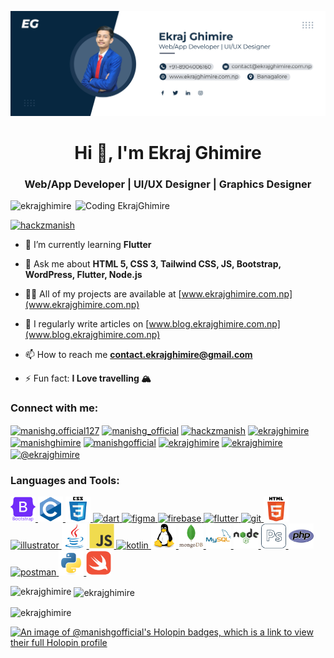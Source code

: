 [![MasterHead](https://github.com/ekrajghimire/ekrajghimire/blob/main/GitHub%20Banner.jpg)](https://ekrajghimire.com.np)
<h1 align="center">Hi 👋, I'm Ekraj Ghimire</h1>
<h3 align="center">Web/App Developer | UI/UX Designer | Graphics Designer</h3>
<!-- <img align=“right” alt=“CodingEkrajGhimire” width=“400” src=“https://cdn.dribbble.com/users/1162077/screenshots/3848914/programmer.gif”> -->

<img align="right" width=400 src="https://globaleducation.s3.ap-south-1.amazonaws.com/globaledu/gif/front-end-development.gif" alt="Coding EkrajGhimire" >
<p align="left"> <img src="https://komarev.com/ghpvc/?username=ekrajghimire&label=Profile%20views&color=0e75b6&style=flat" alt="ekrajghimire"> </p>

<p align="left"> <a href="https://twitter.com/hackzmanish" target="blank"><img src="https://img.shields.io/twitter/follow/hackzmanish?logo=twitter&style=for-the-badge" alt="hackzmanish" /></a> </p>

- 🌱 I’m currently learning **Flutter**

- 💬 Ask me about **HTML 5, CSS 3, Tailwind CSS, JS, Bootstrap, WordPress, Flutter, Node.js**

- 👨‍💻 All of my projects are available at [www.ekrajghimire.com.np](www.ekrajghimire.com.np)

- 📝 I regularly write articles on [www.blog.ekrajghimire.com.np](www.blog.ekrajghimire.com.np)

- 📫 How to reach me **contact.ekrajghimire@gmail.com**

- ⚡ Fun fact: **I Love travelling 🏔**

<h3 align="left">Connect with me:</h3>
<p align="left">
<a href="https://fb.com/manishg.official127" target="blank"><img align="center" src="https://raw.githubusercontent.com/rahuldkjain/github-profile-readme-generator/master/src/images/icons/Social/facebook.svg" alt="manishg.official127" height="30" width="40" /></a>
<a href="https://instagram.com/manishg_official" target="blank"><img align="center" src="https://raw.githubusercontent.com/rahuldkjain/github-profile-readme-generator/master/src/images/icons/Social/instagram.svg" alt="manishg_official" height="30" width="40" /></a>
<a href="https://twitter.com/hackzmanish" target="blank"><img align="center" src="https://raw.githubusercontent.com/rahuldkjain/github-profile-readme-generator/master/src/images/icons/Social/twitter.svg" alt="hackzmanish" height="30" width="40" /></a>
<a href="https://linkedin.com/in/ekrajghimire" target="blank"><img align="center" src="https://raw.githubusercontent.com/rahuldkjain/github-profile-readme-generator/master/src/images/icons/Social/linked-in-alt.svg" alt="ekrajghimire" height="30" width="40" /></a>
<a href="https://www.youtube.com/c/manishghimire" target="blank"><img align="center" src="https://raw.githubusercontent.com/rahuldkjain/github-profile-readme-generator/master/src/images/icons/Social/youtube.svg" alt="manishghimire" height="30" width="40" /></a>
<a href="https://dev.to/manishgofficial" target="blank"><img align="center" src="https://raw.githubusercontent.com/rahuldkjain/github-profile-readme-generator/master/src/images/icons/Social/devto.svg" alt="manishgofficial" height="30" width="40" /></a>
<a href="https://dribbble.com/ekrajghimire" target="blank"><img align="center" src="https://raw.githubusercontent.com/rahuldkjain/github-profile-readme-generator/master/src/images/icons/Social/dribbble.svg" alt="ekrajghimire" height="30" width="40" /></a>
<a href="https://www.behance.net/ekrajghimire" target="blank"><img align="center" src="https://raw.githubusercontent.com/rahuldkjain/github-profile-readme-generator/master/src/images/icons/Social/behance.svg" alt="ekrajghimire" height="30" width="40" /></a>
<a href="https://medium.com/@ekrajghimire" target="blank"><img align="center" src="https://raw.githubusercontent.com/rahuldkjain/github-profile-readme-generator/master/src/images/icons/Social/medium.svg" alt="@ekrajghimire" height="30" width="40" /></a>
</p>

<h3 align="left">Languages and Tools:</h3>
<p align="left"> <a href="https://getbootstrap.com" target="_blank" rel="noreferrer"> <img src="https://raw.githubusercontent.com/devicons/devicon/master/icons/bootstrap/bootstrap-plain-wordmark.svg" alt="bootstrap" width="40" height="40"/> </a> <a href="https://www.cprogramming.com/" target="_blank" rel="noreferrer"> <img src="https://raw.githubusercontent.com/devicons/devicon/master/icons/c/c-original.svg" alt="c" width="40" height="40"/> </a> <a href="https://www.w3schools.com/css/" target="_blank" rel="noreferrer"> <img src="https://raw.githubusercontent.com/devicons/devicon/master/icons/css3/css3-original-wordmark.svg" alt="css3" width="40" height="40"/> </a> <a href="https://dart.dev" target="_blank" rel="noreferrer"> <img src="https://www.vectorlogo.zone/logos/dartlang/dartlang-icon.svg" alt="dart" width="40" height="40"/> </a> 
<!--   <a href="https://www.djangoproject.com/" target="_blank" rel="noreferrer"> <img src="https://cdn.worldvectorlogo.com/logos/django.svg" alt="django" width="40" height="40"/> </a>  -->
  <a href="https://www.figma.com/" target="_blank" rel="noreferrer"> <img src="https://www.vectorlogo.zone/logos/figma/figma-icon.svg" alt="figma" width="40" height="40"/> </a> <a href="https://firebase.google.com/" target="_blank" rel="noreferrer"> <img src="https://www.vectorlogo.zone/logos/firebase/firebase-icon.svg" alt="firebase" width="40" height="40"/> </a> <a href="https://flutter.dev" target="_blank" rel="noreferrer"> <img src="https://www.vectorlogo.zone/logos/flutterio/flutterio-icon.svg" alt="flutter" width="40" height="40"/> </a> <a href="https://git-scm.com/" target="_blank" rel="noreferrer"> <img src="https://www.vectorlogo.zone/logos/git-scm/git-scm-icon.svg" alt="git" width="40" height="40"/> </a> <a href="https://www.w3.org/html/" target="_blank" rel="noreferrer"> <img src="https://raw.githubusercontent.com/devicons/devicon/master/icons/html5/html5-original-wordmark.svg" alt="html5" width="40" height="40"/> </a> <a href="https://www.adobe.com/in/products/illustrator.html" target="_blank" rel="noreferrer"> <img src="https://www.vectorlogo.zone/logos/adobe_illustrator/adobe_illustrator-icon.svg" alt="illustrator" width="40" height="40"/> </a> <a href="https://www.java.com" target="_blank" rel="noreferrer"> <img src="https://raw.githubusercontent.com/devicons/devicon/master/icons/java/java-original.svg" alt="java" width="40" height="40"/> </a> <a href="https://developer.mozilla.org/en-US/docs/Web/JavaScript" target="_blank" rel="noreferrer"> <img src="https://raw.githubusercontent.com/devicons/devicon/master/icons/javascript/javascript-original.svg" alt="javascript" width="40" height="40"/> </a> <a href="https://kotlinlang.org" target="_blank" rel="noreferrer"> <img src="https://www.vectorlogo.zone/logos/kotlinlang/kotlinlang-icon.svg" alt="kotlin" width="40" height="40"/> </a> <a href="https://www.linux.org/" target="_blank" rel="noreferrer"> <img src="https://raw.githubusercontent.com/devicons/devicon/master/icons/linux/linux-original.svg" alt="linux" width="40" height="40"/> </a> <a href="https://www.mongodb.com/" target="_blank" rel="noreferrer"> <img src="https://raw.githubusercontent.com/devicons/devicon/master/icons/mongodb/mongodb-original-wordmark.svg" alt="mongodb" width="40" height="40"/> </a> <a href="https://www.mysql.com/" target="_blank" rel="noreferrer"> <img src="https://raw.githubusercontent.com/devicons/devicon/master/icons/mysql/mysql-original-wordmark.svg" alt="mysql" width="40" height="40"/> </a> <a href="https://nodejs.org" target="_blank" rel="noreferrer"> <img src="https://raw.githubusercontent.com/devicons/devicon/master/icons/nodejs/nodejs-original-wordmark.svg" alt="nodejs" width="40" height="40"/> </a> <a href="https://www.photoshop.com/en" target="_blank" rel="noreferrer"> <img src="https://raw.githubusercontent.com/devicons/devicon/master/icons/photoshop/photoshop-line.svg" alt="photoshop" width="40" height="40"/> </a> <a href="https://www.php.net" target="_blank" rel="noreferrer"> <img src="https://raw.githubusercontent.com/devicons/devicon/master/icons/php/php-original.svg" alt="php" width="40" height="40"/> </a> <a href="https://postman.com" target="_blank" rel="noreferrer"> <img src="https://www.vectorlogo.zone/logos/getpostman/getpostman-icon.svg" alt="postman" width="40" height="40"/> </a> <a href="https://www.python.org" target="_blank" rel="noreferrer"> <img src="https://raw.githubusercontent.com/devicons/devicon/master/icons/python/python-original.svg" alt="python" width="40" height="40"/> </a> <a href="https://developer.apple.com/swift/" target="_blank" rel="noreferrer"> <img src="https://raw.githubusercontent.com/devicons/devicon/master/icons/swift/swift-original.svg" alt="swift" width="40" height="40"/> </a> 
<!--   <a href="https://tailwindcss.com/" target="_blank" rel="noreferrer"> <img src="https://www.vectorlogo.zone/logos/tailwindcss/tailwindcss-icon.svg" alt="tailwind" width="40" height="40"/> </a>  -->
<!--   <a href="https://www.adobe.com/products/xd.html" target="_blank" rel="noreferrer"> <img src="https://cdn.worldvectorlogo.com/logos/adobe-xd.svg" alt="xd" width="40" height="40"/> </a> -->
</p> 

<!-- <h3 align="left">Support:</h3>
<p><a href="https://www.buymeacoffee.com/ekraj"> <img align="left" src="https://cdn.buymeacoffee.com/buttons/v2/default-yellow.png" height="50" width="210" alt="ekraj" /></a></p><br><br> -->

<p><img align="left" src="https://github-readme-stats.vercel.app/api/top-langs?username=ekrajghimire&show_icons=true&locale=en&layout=compact" alt="ekrajghimire" /></p>

<p>&nbsp;<img align="center" src="https://github-readme-stats.vercel.app/api?username=ekrajghimire&show_icons=true&locale=en" alt="ekrajghimire" /></p>

<p><img align="center" src="https://github-readme-streak-stats.herokuapp.com/?user=ekrajghimire&" alt="ekrajghimire" /></p>

[![An image of @manishgofficial's Holopin badges, which is a link to view their full Holopin profile](https://holopin.me/manishgofficial)](https://holopin.io/@manishgofficial)

<!--
**ekrajghimire/ekrajghimire** is a ✨ _special_ ✨ repository because its `README.md` (this file) appears on your GitHub profile.

Here are some ideas to get you started:

- 🔭 I’m currently working on ...
- 🌱 I’m currently learning ...
- 👯 I’m looking to collaborate on ...
- 🤔 I’m looking for help with ...
- 💬 Ask me about ...
- 📫 How to reach me: ...
- 😄 Pronouns: ...
- ⚡ Fun fact: ...
-->
